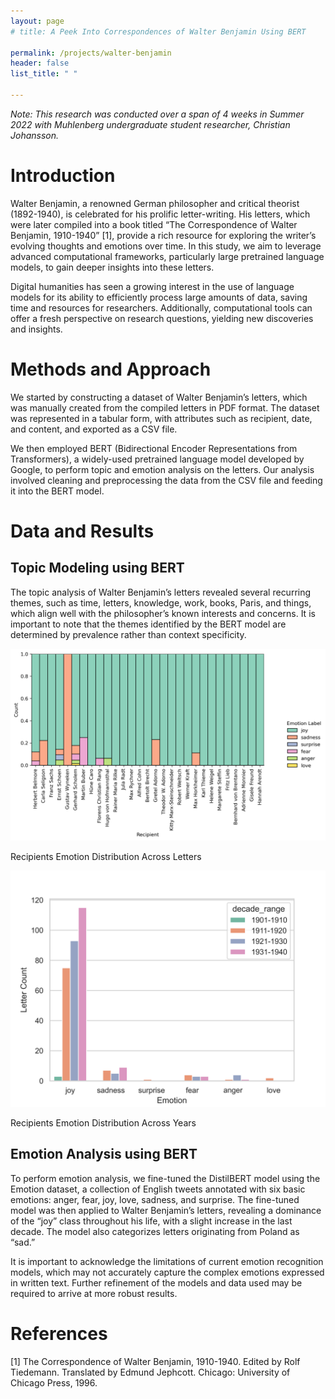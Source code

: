 ```yaml
---
layout: page
# title: A Peek Into Correspondences of Walter Benjamin Using BERT

permalink: /projects/walter-benjamin
header: false
list_title: " "

---
```


*Note: This research was conducted over a span of 4 weeks in Summer 2022 with Muhlenberg undergraduate student researcher, Christian Johansson.*

# Introduction

Walter Benjamin, a renowned German philosopher and critical theorist (1892-1940), is celebrated for his prolific letter-writing. His letters, which were later compiled into a book titled “The Correspondence of Walter Benjamin, 1910-1940” \[1\], provide a rich resource for exploring the writer’s evolving thoughts and emotions over time. In this study, we aim to leverage advanced computational frameworks, particularly large pretrained language models, to gain deeper insights into these letters.

Digital humanities has seen a growing interest in the use of language models for its ability to efficiently process large amounts of data, saving time and resources for researchers. Additionally, computational tools can offer a fresh perspective on research questions, yielding new discoveries and insights.

# Methods and Approach

We started by constructing a dataset of Walter Benjamin’s letters, which was manually created from the compiled letters in PDF format. The dataset was represented in a tabular form, with attributes such as recipient, date, and content, and exported as a CSV file.

We then employed BERT (Bidirectional Encoder Representations from Transformers), a widely-used pretrained language model developed by Google, to perform topic and emotion analysis on the letters. Our analysis involved cleaning and preprocessing the data from the CSV file and feeding it into the BERT model.

# Data and Results

## Topic Modeling using BERT

The topic analysis of Walter Benjamin’s letters revealed several recurring themes, such as time, letters, knowledge, work, books, Paris, and things, which align well with the philosopher’s known interests and concerns. It is important to note that the themes identified by the BERT model are determined by prevalence rather than context specificity.

![Recipients Emotion Distribution Across Letters](/assets/images/benjamin/recipients_emotion_dist.png)

Recipients Emotion Distribution Across Letters

![Recipients Emotion Distribution Across Years](/assets/images/benjamin/emotions_year_dist.png)

Recipients Emotion Distribution Across Years

## Emotion Analysis using BERT

To perform emotion analysis, we fine-tuned the DistilBERT model using the Emotion dataset, a collection of English tweets annotated with six basic emotions: anger, fear, joy, love, sadness, and surprise. The fine-tuned model was then applied to Walter Benjamin’s letters, revealing a dominance of the “joy” class throughout his life, with a slight increase in the last decade. The model also categorizes letters originating from Poland as “sad.”

It is important to acknowledge the limitations of current emotion recognition models, which may not accurately capture the complex emotions expressed in written text. Further refinement of the models and data used may be required to arrive at more robust results.

# References

\[1\] The Correspondence of Walter Benjamin, 1910-1940. Edited by Rolf Tiedemann. Translated by Edmund Jephcott. Chicago: University of Chicago Press, 1996.